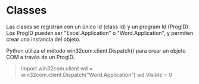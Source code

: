 # Classes
Las clases se registran con un único Id (class Id) y un program Id (ProgID). Los ProgID pueden ser "Excel.Application" o "Word.Application", y permiten crear una instancia del objeto.

Python utiliza el método win32com.client.Dispatch() para crear un objeto COM a través de un ProgID. 

> import win32com.client
> wd = win32com.client.Dispatch("Word.Application")
> wd.Visible = 0